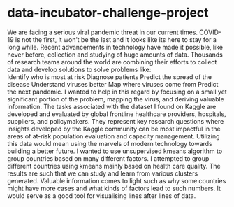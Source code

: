 # data-incubator-challenge-project
We are facing a serious viral pandemic threat in our current times. COVID-19 is not the first, it won’t be the last and it looks like its here to stay for a long while. Recent advancements in technology have made it possible, like never before, collection and studying of huge amounts of data. Thousands of research teams around the world are combining their efforts to collect data and develop solutions to solve problems like:  
Identify who is most at risk Diagnose patients 
Predict the spread of the disease
Understand viruses better
Map where viruses come from 
Predict the next pandemic. 
I wanted to help in this regard by focusing on a small yet significant portion of the problem, mapping the virus, and deriving valuable information. The tasks associated with the dataset I found on Kaggle are developed and evaluated by global frontline healthcare providers, hospitals, suppliers, and policymakers. They represent key research questions where insights developed by the Kaggle community can be most impactful in the areas of at-risk population evaluation and capacity management. Utilizing this data would mean using the marvels of modern technology towards building a better future. I wanted to use unsupervised kmeans algorithm to group countries based on many different factors. I attempted to group different countries using kmeans mainly based on health care quality. The results are such that we can study and learn from various clusters generated. Valuable information comes to light such as why some countries might have more cases and what kinds of factors lead to such numbers. It would serve as a good tool for visualising lines after lines of data. 
